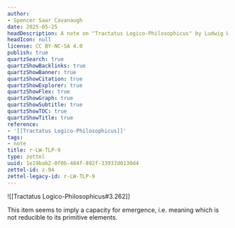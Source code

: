 ```yaml
---
author:
- Spencer Saar Cavanaugh
date: 2025-05-25
headDescription: A note on "Tractatus Logico-Philosophicus" by Ludwig Wittgenstein
headIcon: null
license: CC BY-NC-SA 4.0
publish: true
quartzSearch: true
quartzShowBacklinks: true
quartzShowBanner: true
quartzShowCitation: true
quartzShowExplorer: true
quartzShowFlex: true
quartzShowGraph: true
quartzShowSubtitle: true
quartzShowTOC: true
quartzShowTitle: true
reference:
- '[[Tractatus Logico-Philosophicus]]'
tags:
- note
title: r-LW-TLP-9
type: zettel
uuid: 1e19bab2-0f0b-484f-892f-33937d0130d4
zettel-id: z-94
zettel-legacy-id: r-LW-TLP-9
---
```

![[Tractatus Logico-Philosophicus#3.262]]

This item seems to imply a capacity for emergence, i.e. meaning which is not reducible to its primitive elements. 